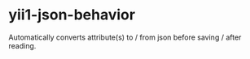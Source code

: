# yii1-json-behavior
Automatically converts attribute(s) to / from json before saving / after reading.
